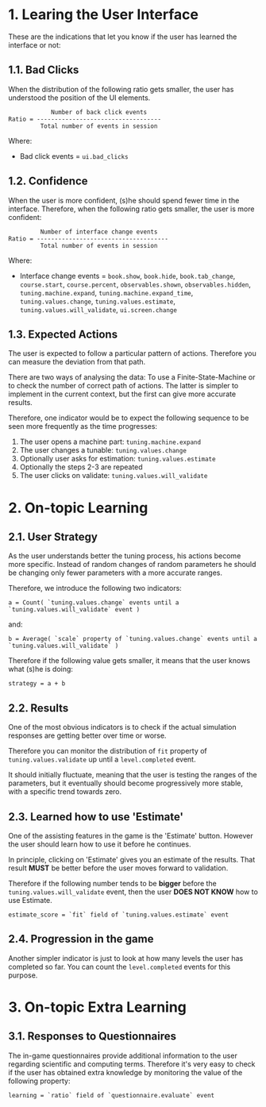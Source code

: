
# 1. Learing the User Interface

These are the indications that let you know if the user has learned the interface or not:

## 1.1. Bad Clicks

When the distribution of the following ratio gets smaller, the user has understood the position of the UI elements.

```
            Number of back click events
Ratio = -----------------------------------
         Total number of events in session
```

Where:

 * Bad click events = `ui.bad_clicks`

## 1.2. Confidence

When the user is more confident, (s)he should spend fewer time in the interface. Therefore, when the following ratio gets smaller, the user is more confident:

```
         Number of interface change events
Ratio = -------------------------------------
         Total number of events in session
```

Where:

 * Interface change events = `book.show`, `book.hide`, `book.tab_change`, `course.start`, `course.percent`, `observables.shown`, `observables.hidden`, `tuning.machine.expand`, `tuning.machine.expand_time`, `tuning.values.change`, `tuning.values.estimate`, `tuning.values.will_validate`, `ui.screen.change`

## 1.3. Expected Actions

The user is expected to follow a particular pattern of actions. Therefore you can measure the deviation from that path.

There are two ways of analysing the data: To use a Finite-State-Machine or to check the number of correct path of actions. The latter is simpler to implement in the current context, but the first can give more accurate results.

Therefore, one indicator would be to expect the following sequence to be seen more frequently as the time progresses:

 1. The user opens a machine part: `tuning.machine.expand`
 2. The user changes a tunable: `tuning.values.change`
 3. Optionally user asks for estimation: `tuning.values.estimate`
 4. Optionally the steps 2-3 are repeated
 5. The user clicks on validate: `tuning.values.will_validate`


# 2. On-topic Learning

## 2.1. User Strategy

As the user understands better the tuning process, his actions become more specific. Instead of random changes of random parameters he should be changing only fewer parameters with a more accurate ranges.

Therefore, we introduce the following two indicators:
```
a = Count( `tuning.values.change` events until a `tuning.values.will_validate` event )
```
and:
```
b = Average( `scale` property of `tuning.values.change` events until a `tuning.values.will_validate` )
```

Therefore if the following value gets smaller, it means that the user knows what (s)he is doing:
```
strategy = a + b
```

## 2.2. Results

One of the most obvious indicators is to check if the actual simulation responses are getting better over time or worse. 

Therefore you can monitor the distribution of `fit` property of `tuning.values.validate` up until a `level.completed` event.

It should initially fluctuate, meaning that the user is testing the ranges of the parameters, but it eventually should become progressively more stable, with a specific trend towards zero.

## 2.3. Learned how to use 'Estimate'

One of the assisting features in the game is the 'Estimate' button. However the user should learn how to use it before he continues.

In principle, clicking on 'Estimate' gives you an estimate of the results. That result **MUST** be better before the user moves forward to validation. 

Therefore if the following number tends to be **bigger** before the `tuning.values.will_validate` event, then the user **DOES NOT KNOW** how to use Estimate.

```
estimate_score = `fit` field of `tuning.values.estimate` event
```

## 2.4. Progression in the game

Another simpler indicator is just to look at how many levels the user has completed so far. You can count the `level.completed` events for this purpose.


# 3. On-topic Extra Learning
 
## 3.1. Responses to Questionnaires

The in-game questionnaires provide additional information to the user regarding scientific and computing terms. Therefore it's very easy to check if the user has obtained extra knowledge by monitoring the value of the following property:

```
learning = `ratio` field of `questionnaire.evaluate` event
```


